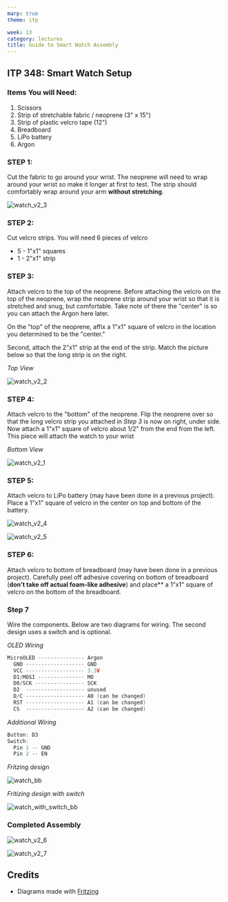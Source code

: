 ```yaml
---
marp: true
theme: itp

week: 13
category: lectures
title: Guide to Smart Watch Assembly
---
```


## **ITP 348: Smart Watch Setup**

### **Items You will Need:**

1. Scissors
2. Strip of stretchable fabric / neoprene (3" x 15")
3. Strip of plastic velcro tape (12")
4.  Breadboard
5. LiPo battery
6. Argon

### **STEP 1:**

Cut the fabric to go around your wrist. The neoprene will need to wrap around your wrist so make it longer at first to test. The strip should comfortably wrap around your arm **without stretching**. 

![watch_v2_3](guide_build_watch.assets/watch_v2_3.jpg)

### **STEP 2:**

Cut velcro strips. You will need 6 pieces of velcro

* 5 - 1"x1" squares
* 1 - 2"x1" strip 

### **STEP 3:**

Attach velcro to the top of the neoprene. Before attaching the velcro on the top of the neoprene, wrap the neoprene strip around your wrist so that it is stretched and snug, but comfortable. Take note of there the "center" is so you can attach the Argon here later.

On the "top" of the neoprene, affix a 1"x1" square of velcro in the location you determined to be the "center." 

Second, attach the 2"x1" strip at the end of the strip. Match the picture below so that the long strip is on the right.

*Top View*

![watch_v2_2](guide_build_watch.assets/watch_v2_2-1586637442407.jpg)



### **STEP 4:**

Attach velcro to the "bottom" of the neoprene. Flip the neoprene over so that the long velcro strip you attached in *Step 3* is now on right, under side. Now attach a 1"x1" square of velcro about 1/2" from the end from the left. This piece will attach the watch to your wrist 

*Bottom View*

![watch_v2_1](guide_build_watch.assets/watch_v2_1.jpg)



### **STEP 5:**

Attach velcro to LiPo battery (may have been done in a previous project). Place a 1"x1" square of velcro in the center on top and bottom of the battery.

![watch_v2_4](guide_build_watch.assets/watch_v2_4.jpg)

![watch_v2_5](guide_build_watch.assets/watch_v2_5.jpg)



### **STEP 6:**

Attach velcro to bottom of breadboard (may have been done in a previous project). Carefully peel off adhesive covering on bottom of breadboard (**don't take off actual foam-like adhesive**) and place** a 1"x1" square of velcro on the bottom of the breadboard.



### **Step 7**

Wire the components. Below are two diagrams for wiring. The second design uses a switch and is optional.

*OLED Wiring*

```c++
MicroOLED --------------- Argon
  GND ------------------- GND
  VCC ------------------- 3.3V
  D1/MOSI --------------- MO
  D0/SCK ---------------- SCK
  D2  ------------------- unused
  D/C ------------------- A0 (can be changed)
  RST ------------------- A1 (can be changed)
  CS  ------------------- A2 (can be changed)
```

*Additional Wiring*

```c++
Button: D3
Switch: 
  Pin 1 -- GND
  Pin 2 -- EN
```



*Fritzing design*

![watch_bb](guide_build_watch.assets/watch_bb.png)

*Fritizing design with switch*

![watch_with_switch_bb](guide_build_watch.assets/watch_with_switch_bb.png)

### Completed Assembly

![watch_v2_6](guide_build_watch.assets/watch_v2_6.jpg)

![watch_v2_7](guide_build_watch.assets/watch_v2_7.jpg)

## Credits

* Diagrams made with [Fritzing](https://fritzing.org/home/)